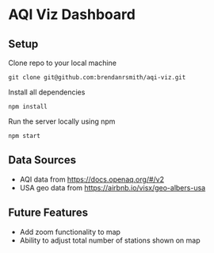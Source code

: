 # AQI Viz Dashboard

## Setup

Clone repo to your local machine

`git clone git@github.com:brendanrsmith/aqi-viz.git`

Install all dependencies

 `npm install`

Run the server locally using npm

`npm start`

## Data Sources

- AQI data from <https://docs.openaq.org/#/v2>
- USA geo data from <https://airbnb.io/visx/geo-albers-usa>

## Future Features

- Add zoom functionality to map
- Ability to adjust total number of stations shown on map
